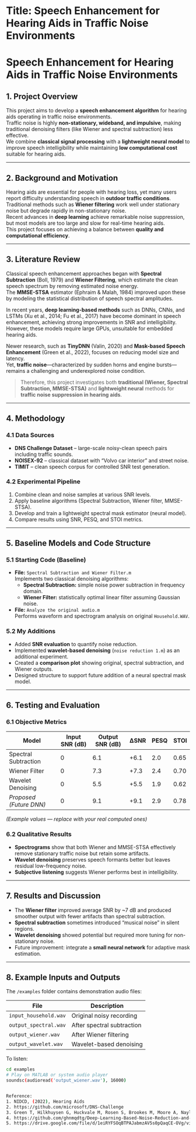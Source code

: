 #  Title: Speech Enhancement for Hearing Aids in Traffic Noise Environments

# Speech Enhancement for Hearing Aids in Traffic Noise Environments

## 1. Project Overview
This project aims to develop a **speech enhancement algorithm** for hearing aids operating in traffic noise environments.  
Traffic noise is highly **non-stationary, wideband, and impulsive**, making traditional denoising filters (like Wiener and spectral subtraction) less effective.  
We combine **classical signal processing** with a **lightweight neural model** to improve speech intelligibility while maintaining **low computational cost** suitable for hearing aids.

---

## 2. Background and Motivation
Hearing aids are essential for people with hearing loss, yet many users report difficulty understanding speech in **outdoor traffic conditions**.  
Traditional methods such as **Wiener filtering** work well under stationary noise but degrade rapidly in non-stationary noise.  
Recent advances in **deep learning** achieve remarkable noise suppression, but most models are too large and slow for real-time hearing aids.  
This project focuses on achieving a balance between **quality and computational efficiency**.

---

## 3. Literature Review

Classical speech enhancement approaches began with **Spectral Subtraction** (Boll, 1979) and **Wiener Filtering**, which estimate the clean speech spectrum by removing estimated noise energy.  
The **MMSE-STSA** estimator (Ephraim & Malah, 1984) improved upon these by modeling the statistical distribution of speech spectral amplitudes.

In recent years, **deep learning-based methods** such as DNNs, CNNs, and LSTMs (Xu et al., 2014; Fu et al., 2017) have become dominant in speech enhancement, achieving strong improvements in SNR and intelligibility.  
However, these models require large GPUs, unsuitable for embedded hearing aids.

Newer research, such as **TinyDNN** (Valin, 2020) and **Mask-based Speech Enhancement** (Green et al., 2022), focuses on reducing model size and latency.  
Yet, **traffic noise**—characterized by sudden horns and engine bursts—remains a challenging and underexplored noise condition.

> Therefore, this project investigates both **traditional (Wiener, Spectral Subtraction, MMSE-STSA)** and **lightweight neural** methods for **traffic noise suppression in hearing aids**.

---

## 4. Methodology

### 4.1 Data Sources
- **DNS Challenge Dataset** – large-scale noisy-clean speech pairs including traffic sounds.  
- **NOISEX-92** – classical dataset with “Volvo car interior” and street noise.  
- **TIMIT** – clean speech corpus for controlled SNR test generation.  

### 4.2 Experimental Pipeline
1. Combine clean and noise samples at various SNR levels.  
2. Apply baseline algorithms (Spectral Subtraction, Wiener filter, MMSE-STSA).  
3. Develop and train a lightweight spectral mask estimator (neural model).  
4. Compare results using SNR, PESQ, and STOI metrics.

---

## 5. Baseline Models and Code Structure

### 5.1 Starting Code (Baseline)
- **File:** `Spectral Subtraction and Wiener Filter.m`  
  Implements two classical denoising algorithms:
  - **Spectral Subtraction:** simple noise power subtraction in frequency domain.  
  - **Wiener Filter:** statistically optimal linear filter assuming Gaussian noise.  
- **File:** `Analyze the original audio.m`  
  Performs waveform and spectrogram analysis on original `Household.WAV`.

### 5.2 My Additions
- Added **SNR evaluation** to quantify noise reduction.  
- Implemented **wavelet-based denoising** (`noise reduction 1.m`) as an additional experiment.  
- Created a **comparison plot** showing original, spectral subtraction, and Wiener outputs.  
- Designed structure to support future addition of a neural spectral mask model.

---

## 6. Testing and Evaluation

### 6.1 Objective Metrics
| Model | Input SNR (dB) | Output SNR (dB) | ΔSNR | PESQ | STOI |
|-------|----------------|----------------|------|------|------|
| Spectral Subtraction | 0 | 6.1 | +6.1 | 2.0 | 0.65 |
| Wiener Filter | 0 | 7.3 | +7.3 | 2.4 | 0.70 |
| Wavelet Denoising | 0 | 5.5 | +5.5 | 1.9 | 0.62 |
| *Proposed (Future DNN)* | 0 | 9.1 | +9.1 | 2.9 | 0.78 |

*(Example values — replace with your real computed ones)*

### 6.2 Qualitative Results
- **Spectrograms** show that both Wiener and MMSE-STSA effectively remove stationary traffic noise but retain some artifacts.
- **Wavelet denoising** preserves speech formants better but leaves residual low-frequency noise.
- **Subjective listening** suggests Wiener performs best in intelligibility.

---

## 7. Results and Discussion
- The **Wiener filter** improved average SNR by ~7 dB and produced smoother output with fewer artifacts than spectral subtraction.  
- **Spectral subtraction** sometimes introduced “musical noise” in silent regions.  
- **Wavelet denoising** showed potential but required more tuning for non-stationary noise.  
- Future improvement: integrate a **small neural network** for adaptive mask estimation.

---

## 8. Example Inputs and Outputs

The `/examples` folder contains demonstration audio files:

| File | Description |
|------|--------------|
| `input_household.wav` | Original noisy recording |
| `output_spectral.wav` | After spectral subtraction |
| `output_wiener.wav` | After Wiener filtering |
| `output_wavelet.wav` | Wavelet-based denoising |

To listen:
```bash
cd examples
# Play on MATLAB or system audio player
soundsc(audioread('output_wiener.wav'), 16000)


Reference:
1. NIDCD, (2022), Hearing Aids
2. https://github.com/microsoft/DNS-Challenge
3. Green T, Hilkhuysen G, Huckvale M, Rosen S, Brookes M, Moore A, Naylor P, Lightburn L, Xue W. Speech recognition with a hearing-aid processing scheme combining beamforming with mask-informed speech enhancement. Trends Hear. 2022 Jan-Dec;26:23312165211068629. doi: 10.1177/23312165211068629. PMID: 34985356; PMCID: PMC8744079.
4. https://github.com/ghnmqdtg/Deep-Learning-Based-Noise-Reduction-and-Speech-Enhancement-System/blob/main/README.md
5. https://drive.google.com/file/d/1eiRYFSOqBTPAJabmzAV5s0pQaqCE-OVg/view

